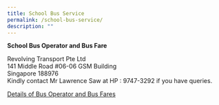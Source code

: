 ```yaml
---
title: School Bus Service
permalink: /school-bus-service/
description: ""
---
```

**School Bus Operator and Bus Fare**

Revolving Transport Pte Ltd  
141 Middle Road #06-06 GSM Building  
Singapore 188976  
Kindly contact Mr Lawrence Saw at HP : 9747-3292 if you have queries.

[Details of Bus Operator and Bus Fares](files/scgps-school-bus-services.pdf)